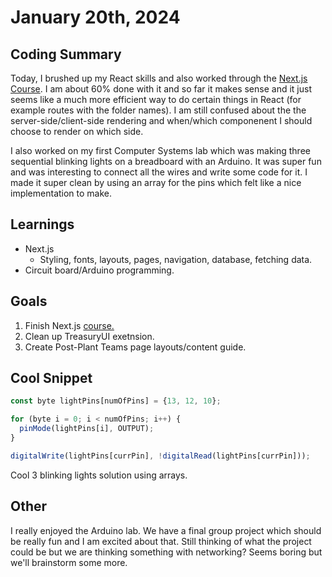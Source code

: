 # January 20th, 2024

## Coding Summary

Today, I brushed up my React skills and also worked through the [Next.js Course](https://nextjs.org/learn/dashboard-app). I am about 60% done with it and so far it makes sense and it just seems like a much more efficient way to do certain things in React (for example routes with the folder names). I am still confused about the the server-side/client-side rendering and when/which componenent I should choose to render on which side.

I also worked on my first Computer Systems lab which was making three sequential blinking lights on a breadboard with an Arduino. It was super fun and was interesting to connect all the wires and write some code for it. I made it super clean by using an array for the pins which felt like a nice implementation to make.

## Learnings

- Next.js
  - Styling, fonts, layouts, pages, navigation, database, fetching data.
- Circuit board/Arduino programming.

## Goals

1. Finish Next.js [course.](https://nextjs.org/learn/dashboard-app)
2. Clean up TreasuryUI exetnsion.
3. Create Post-Plant Teams page layouts/content guide.

## Cool Snippet

```javascript
const byte lightPins[numOfPins] = {13, 12, 10};

for (byte i = 0; i < numOfPins; i++) {
  pinMode(lightPins[i], OUTPUT);
}

digitalWrite(lightPins[currPin], !digitalRead(lightPins[currPin]));
```

Cool 3 blinking lights solution using arrays.

## Other

I really enjoyed the Arduino lab. We have a final group project which should be really fun and I am excited about that. Still thinking of what the project could be but we are thinking something with networking? Seems boring but we'll brainstorm some more.
